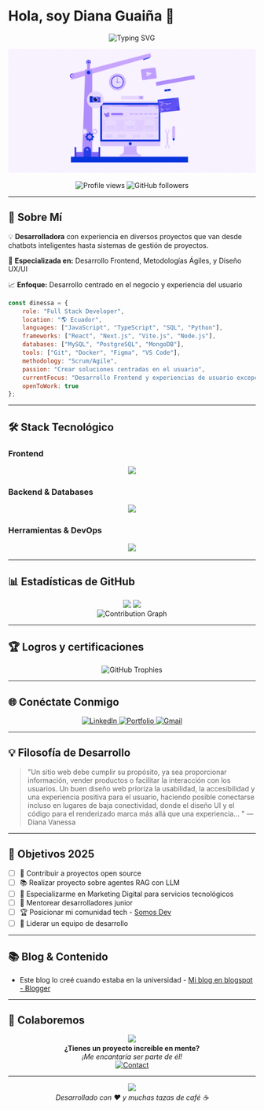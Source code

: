 # Hola, soy Diana Guaiña 👋

<div align="center">
  <img src="https://readme-typing-svg.herokuapp.com?font=Fira+Code&size=30&duration=3000&pause=1000&color=00D9FF&center=true&vCenter=true&width=500&lines=Full+Stack+Developer;Frontend+Specialist;UI%2FUX+Enthusiast;Scrum+Practitioner" alt="Typing SVG" />
</div>

<p align="center">
  <img src="portada2.gif" alt="Coding GIF" width="auto"/>
</p>

<p align="center">
  <img src="https://komarev.com/ghpvc/?username=dinessa-ga&label=Profile%20views&color=0e75b6&style=flat" alt="Profile views" />
  <img src="https://img.shields.io/github/followers/dinessa-ga?label=Followers&style=social" alt="GitHub followers" />
</p>

---

## 🚀 Sobre Mí



💡 **Desarrolladora** con experiencia en diversos proyectos que van desde chatbots inteligentes hasta sistemas de gestión de proyectos.

🎯 **Especializada en:** Desarrollo Frontend, Metodologías Ágiles, y Diseño UX/UI

📈 **Enfoque:** Desarrollo centrado en el negocio y experiencia del usuario

```javascript
const dinessa = {
    role: "Full Stack Developer",
    location: "🌎 Ecuador",
    languages: ["JavaScript", "TypeScript", "SQL", "Python"],
    frameworks: ["React", "Next.js", "Vite.js", "Node.js"],
    databases: ["MySQL", "PostgreSQL", "MongoDB"],
    tools: ["Git", "Docker", "Figma", "VS Code"],
    methodology: "Scrum/Agile",
    passion: "Crear soluciones centradas en el usuario",
    currentFocus: "Desarrollo Frontend y experiencias de usuario excepcionales",
    openToWork: true
};
```

---

## 🛠️ Stack Tecnológico

### Frontend
<p align="center">
  <img src="https://skillicons.dev/icons?i=html,css,js,ts,react,nextjs,vite,tailwind,bootstrap,figma" />
</p>

### Backend & Databases
<p align="center">
  <img src="https://skillicons.dev/icons?i=nodejs,express,python,mysql,postgresql,mongodb,firebase" />
</p>

### Herramientas & DevOps
<p align="center">
  <img src="https://skillicons.dev/icons?i=git,github,docker,vscode,postman,vercel,netlify" />
</p>

---

## 📊 Estadísticas de GitHub

<div align="center">
  <img height="180em" src="https://github-readme-stats.vercel.app/api?username=dinessa-ga&show_icons=true&theme=tokyonight&hide_border=true&count_private=true"/>
  <img height="180em" src="https://github-readme-stats.vercel.app/api/top-langs/?username=dinessa-ga&layout=compact&theme=tokyonight&hide_border=true"/>
</div>


<div align="center">
  <img src="https://github-readme-activity-graph.vercel.app/graph?username=dinessa-ga&theme=tokyo-night&hide_border=true&area=true" alt="Contribution Graph"/>
</div>

---

## 🏆 Logros y certificaciones

<div align="center">
  <img src="https://github-profile-trophy.vercel.app/?username=dinessa-ga&theme=tokyonight&no-frame=true&no-bg=true&row=1&column=6" alt="GitHub Trophies"/>
</div>

---

<!-- ## 💼 Proyectos destacados

<table>
<tr>
<td width="50%">

### 🤖 [Chatbot con Vite.js](LINK_A_TU_PROYECTO)
**Stack:** Vite.js, JavaScript, API Integration
- Sistema inteligente de conversación
- Interfaz intuitiva y responsive
- Integración con servicios externos

[![Repo](https://img.shields.io/badge/Repositorio-000?style=for-the-badge&logo=github&logoColor=white)](LINK_REPO)
[![Demo](https://img.shields.io/badge/Demo-00D9FF?style=for-the-badge&logo=vercel&logoColor=white)](LINK_DEMO)

</td>
<td width="50%">

### 📋 [Gestión de Proyectos](LINK_A_TU_PROYECTO)
**Stack:** Next.js, React, TypeScript
- Dashboard administrativo completo
- Metodología Scrum integrada
- Gestión de equipos y tareas

[![Repo](https://img.shields.io/badge/Repositorio-000?style=for-the-badge&logo=github&logoColor=white)](LINK_REPO)
[![Demo](https://img.shields.io/badge/Demo-00D9FF?style=for-the-badge&logo=vercel&logoColor=white)](LINK_DEMO)

</td>
</tr>
<tr>
<td width="50%">

### 👥 [Formación de Equipos](LINK_A_TU_PROYECTO)
**Stack:** React, Node.js, SQL
- Algoritmos de matching inteligente
- Análisis de compatibilidad
- Dashboard de métricas

[![Repo](https://img.shields.io/badge/Repositorio-000?style=for-the-badge&logo=github&logoColor=white)](LINK_REPO)
[![Demo](https://img.shields.io/badge/Demo-00D9FF?style=for-the-badge&logo=vercel&logoColor=white)](LINK_DEMO)

</td>
<td width="50%">

### 🗄️ [Desafíos SQL](LINK_A_TU_PROYECTO)
**Stack:** SQL, Python, Data Analysis
- Optimización de consultas complejas
- Análisis de rendimiento
- Casos de estudio reales

[![Repo](https://img.shields.io/badge/Repositorio-000?style=for-the-badge&logo=github&logoColor=white)](LINK_REPO)
[![Demo](https://img.shields.io/badge/Demo-00D9FF?style=for-the-badge&logo=vercel&logoColor=white)](LINK_DEMO)

</td>
</tr>
</table> -->



## 🌐 Conéctate Conmigo

<div align="center">
  <a href="https://www.linkedin.com/in/diana-vanessa/">
    <img src="https://img.shields.io/badge/LinkedIn-0077B5?style=for-the-badge&logo=linkedin&logoColor=white" alt="LinkedIn"/>
  </a>
  <a href="https://portfolio-diana-vanessa-v1.vercel.app/#about" target="_blank">
    <img src="https://img.shields.io/badge/Portfolio-000000?style=for-the-badge&logo=About.me&logoColor=white" alt="Portfolio"/>
  </a>
  <a href="mailto:diana.vannesa.g@gmail.com">
    <img src="https://img.shields.io/badge/Gmail-D14836?style=for-the-badge&logo=gmail&logoColor=white" alt="Gmail"/>
  </a>
  
</div>

---

## 💡 Filosofía de Desarrollo

> "Un sitio web debe cumplir su propósito, ya sea proporcionar información, vender productos o facilitar la interacción con los usuarios. Un buen diseño web prioriza la usabilidad, la accesibilidad y una experiencia positiva para el usuario, haciendo posible conectarse incluso en lugares de baja conectividad, donde el diseño UI y el código para el renderizado marca más allá que una experiencia... "
> — Diana Vanessa


---

## 🎯 Objetivos 2025

- [ ] 🚀 Contribuir a proyectos open source
- [ ] 📚 Realizar proyecto sobre agentes RAG con LLM
- [ ] 🎨 Especializarme en Marketing Digital para servicios tecnológicos
- [ ] 🤝 Mentorear desarrolladores junior
- [ ] 🏆 Posicionar mi comunidad tech - <a href="https://www.linkedin.com/company/somos-dev/">Somos Dev</a>
- [ ] 💼 Liderar un equipo de desarrollo

---

## 📚 Blog & Contenido

<!-- BLOG-POST-LIST:START -->
- Este blog lo creé cuando estaba en la universidad - <a href="https://redactayacademia.blogspot.com/">Mi blog en blogspot - Blogger</a>
<!-- BLOG-POST-LIST:END -->

---

## 🤝 Colaboremos

<div align="center">
  <img src="https://media.giphy.com/media/LnQjpWaON8nhr21vNW/giphy.gif" width="60">
  <br>
  <strong>¿Tienes un proyecto increíble en mente?</strong>
  <br>
  <em>¡Me encantaría ser parte de él!</em>
</div>

<div align="center">
  <a href="mailto:diana.vannesa.g@gmail.com">
    <img src="https://img.shields.io/badge/Contáctame-00D9FF?style=for-the-badge&logo=gmail&logoColor=white" alt="Contact"/>
  </a>
</div>

---

<div align="center">
  <img src="https://capsule-render.vercel.app/api?type=waving&height=200&color=ca0cda&section=footer"/>
</div>

<div align="center">
  <em>Desarrollado con ❤️ y muchas tazas de café ☕</em>
</div>
